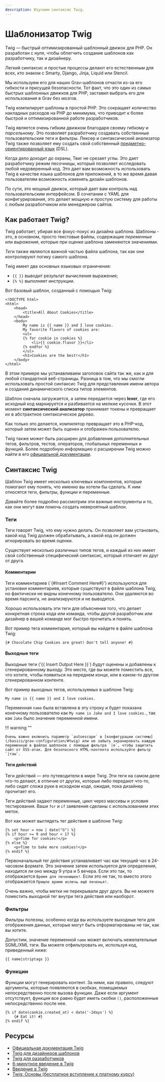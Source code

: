```yaml
---
description: Изучаем синтаксис Twig.
---
```


# Шаблонизатор Twig

Twig — быстрый оптимизированный шаблонный движок для PHP. Он разработан с нуля, чтобы облегчить создание шаблонов как разработчику, так и дизайнеру.

Легкий синтаксис и простые процессы делают его естественным для всех, кто знаком с Smarty, Django, Jinja, Liquid или Stencil.

Мы используем его для наших Grav-шаблонов отчасти из-за его гибкости и присущей безопасности. Тот факт, что это один из самых быстрых шаблонных движков для PHP, заставил выбрать его для использования в Grav без мозгов.

Twig компилирует шаблоны в простой PHP. Это сокращает количество накладных расходов на PHP до минимума, что приводит к более быстрой и оптимизированной работе разработчиков.

Twig является очень гибким движком благодаря своему *гибкому* и *парсельному*. Это позволяет разработчику создавать собственные пользовательские теги и фильтры. Лексер и синтаксический анализатор Twig также позволяет ему создать свой собственный [предметно-ориентированный язык](https://ru.wikipedia.org/wiki/%D0%9F%D1%80%D0%B5%D0%B4%D0%BC%D0%B5%D1%82%D0%BD%D0%BE-%D0%BE%D1%80%D0%B8%D0%B5%D0%BD%D1%82%D0%B8%D1%80%D0%BE%D0%B2%D0%B0%D0%BD%D0%BD%D1%8B%D0%B9_%D1%8F%D0%B7%D1%8B%D0%BA) (DSL).

Когда дело доходит до охраны, Твиг не срезает углы. Это дает разработчику режим песочницы, который позволяет исследовать любой недоверенный код. Это дает вам возможность использовать Twig в качестве языка шаблонов для приложений, в то же время давая пользователям возможность изменять дизайн шаблонов.

По сути, это мощный движок, который дает вам контроль над пользовательским интерфейсом. В сочетании с YAML для конфигурирования, это делает мощную и простую систему для работы с любым разработчиком или менеджером сайтов.

## Как работает Twig?

Twig работает, убирая все фокус-покус из дизайна шаблона. Шаблоны - это, в основном, просто текстовые файлы, содержащие *переменные* или *выражения*, которые при оценке шаблона заменяются значениями.

*Теги* также являются важной частью файла шаблона, так как они контролируют логику самого шаблона.

Twig имеет два основных языковых ограничения:

* `{{ }}` выводит результат вычисления выражения;
* `{% %}` выполняет инструкции.

Вот базовый шаблон, созданный с помощью Twig:

```twig
<!DOCTYPE html>
<html>
    <head>
        <title>All About Cookies</title>
    </head>
    <body>
        My name is {{ name }} and I love cookies.
        My favorite flavors of cookies are:
        <ul>
        {% for cookie in cookies %}
            <li>{{ cookie.flavor }}</li>
        {% endfor %}
        </ul>
        <h1>Cookies are the best!</h1>
    </body>
</html>
```

В этом примере мы устанавливаем заголовок сайта так же, как и для любой стандартной веб-страницы. Разница в том, что мы смогли использовать простой синтаксис Twig для представления имени автора и создания динамического списка типов элементов.

Шаблон сначала загружается, а затем передается через **lexer**, где его исходный код маркируется и разбивается на мелкие кусочки. В этот момент **синтаксический анализатор** принимает токены и превращает их в абстрактное синтаксическое дерево.

Как только это делается, компилятор превращает это в PHP-код, который затем может быть оценен и отображен пользователю.

Twig также может быть расширен для добавления дополнительных тегов, фильтров, тестов, операторов, глобальных переменных и функций. Более подробную информацию о расширении Twig можно найти в его [официальной документации](https://twig.symfony.com/doc/3.x/advanced.html).

## Синтаксис Twig

Шаблон Twig имеет несколько ключевых компонентов, которые помогают ему понять, что именно вы хотели бы сделать. К ним относятся теги, фильтры, функции и переменные.

Давайте более подробно рассмотрим эти важные инструменты и то, как они могут вам помочь создать невероятный шаблон.

### Теги

Теги говорят Twig, что ему нужно делать. Он позволяет вам установить, какой код Twig должен обрабатывать, а какой код он должен игнорировать во время оценки.

Существует несколько различных типов тегов, и каждый из них имеет свой собственный специфический синтаксис, который отличает их друг от друга.

#### Комментарии

Теги комментариев (`{#Insert Comment Here#}') используются для установки комментариев, которые существуют в файле шаблона Twig, но фактически не видны конечному пользователю. Они удаляются во время парсинга, не анализируются и не выводятся.

Хорошо использовать эти теги для объяснения того, что делает конкретная строка кода или команда, чтобы другой разработчик или дизайнер в вашей команде мог быстро прочитать и понять.

Вот пример тега комментария, который вы найдете в файле шаблона Twig:

```twig
{# Chocolate Chip Cookies are great! Don't tell anyone! #}
```

#### Выходные теги

Выходные теги ('{{ Insert Output Here }}`) будут оценены и добавлены к сгенерированному выходу. Это место, где вы можете поместить все, что хотите, чтобы появиться на переднем конце, или в каком-то другом сгенерированном контенте.

Вот пример выходных тегов, используемых в шаблоне Twig:

```twig
My name is {{ name }} and I love cookies.
```

Переменная `name` была вставлена в эту строку и будет показана конечному пользователю как `My name is Jake and I love cookies.`, так как `Jake` было значение переменной имени.

!!! warning ""

    Очень важно включить параметр `autoescape` в [конфигурации системы](/basics/grav-configuration/#twig) или не забыть экранировать каждую переменную в файлах шаблонов с помощью фильтра `|e`, чтобы защитить сайт от XSS-атак. Для безопасного HTML-контента используйте фильтр `|raw`.

#### Теги действий

Теги действий — это путеводители в мире Twig. Эти теги на самом деле что-то делают, в отличие от других, которые либо передают что-то, либо сидят сложа руки в исходном коде, ожидая, пока дизайнер прочитает его.

Теги действий задают переменные, цикл через массивы и условия тестирования. Ваши `for` и `if` заявления сделаны с использованием этих меток.

Вот как может выглядеть тег действия в шаблоне Twig:

```twig
{% set hour = now | date("G") %}
{% if hour >= 9 and hour < 17 %}
    <p>Time for cookies!</p>
{% else %}
    <p>Time to bake more cookies!</p>
{% endif %}
```

Первоначальный тег действия устанавливает час как текущий час в 24-часовом формате. Это значение затем используется для определения, находится ли оно между 9 утра и 5 вечера. Если это так, то отображается `Время для печенюшек!`. Если это не так, то вместо этого отображается `Пришло время испечь ещё печенья!`.

Очень важно, чтобы метки не перекрывали друг друга. Вы не можете поместить выходной тег внутри тега действия или наоборот.

### Фильтры

Фильтры полезны, особенно когда вы используете выходные теги для отображения данных, которые могут быть отформатированы не так, как вы хотите.

Допустим, значение переменной `name` может включать нежелательные SGML/XML тэги. Вы можете отфильтровать их, используя код, приведенный ниже:

```twig
{{ name|striptags }}
```

### Функции

Функции могут генерировать контент. За ними, как правило, следуют аргументы, которые появляются в скобках, помещаемых непосредственно после вызова функции. Даже если аргумент отсутствует, функция все равно будет иметь скобки `()`, расположенные непосредственно после нее.

```twig
{% if date(cookie.created_at) < date('-2days') %}
    {# Eat it! #}
{% endif %}
```

## Ресурсы

* [Официальная документация Twig](https://twig.symfony.com/doc/1.x/)
* [Twig для дизайнеров шаблонов](https://twig.symfony.com/doc/1.x/templates.html)
* [Twig для разработчиков](https://twig.symfony.com/doc/1.x/api.html)
* [6-минутное введение в Twig](https://www.dev-metal.com/6min-video-introduction-twig-php-templating-engine/)
* [Введение в Twig](https://www.slideshare.net/markstory/introduction-to-twig)
* [Twig: Основы (бесплатное вступление к платному курсу)](https://knpuniversity.com/screencast/twig/basics)
